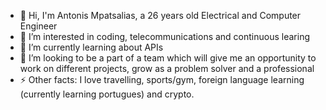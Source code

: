 - 👋 Hi, I'm Antonis Mpatsalias, a 26 years old Electrical and Computer Engineer
- 👀 I’m interested in coding, telecommunications and continuous learing  
- 🌱 I’m currently learning about APIs 
- 💞️ I’m looking to be a part of a team which will give me an opportunity to work on different projects, grow as a problem solver and a professional 
- ⚡ Other facts: I love travelling, sports/gym, foreign language learning (currently learning portugues) and crypto.

<!---
antonismpats/antonismpats is a ✨ special ✨ repository because its `README.md` (this file) appears on your GitHub profile.
You can click the Preview link to take a look at your changes.
--->
